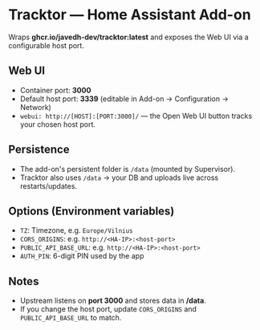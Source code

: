 # Tracktor — Home Assistant Add-on

Wraps **ghcr.io/javedh-dev/tracktor:latest** and exposes the Web UI via a configurable host port.

## Web UI
- Container port: **3000**
- Default host port: **3339** (editable in Add-on → Configuration → Network)
- `webui: http://[HOST]:[PORT:3000]/` — the Open Web UI button tracks your chosen host port.

## Persistence
- The add-on's persistent folder is `/data` (mounted by Supervisor).
- Tracktor also uses `/data` → your DB and uploads live across restarts/updates.

## Options (Environment variables)
- `TZ`: Timezone, e.g. `Europe/Vilnius`
- `CORS_ORIGINS`: e.g. `http://<HA-IP>:<host-port>`
- `PUBLIC_API_BASE_URL`: e.g. `http://<HA-IP>:<host-port>`
- `AUTH_PIN`: 6-digit PIN used by the app

## Notes
- Upstream listens on **port 3000** and stores data in **/data**.
- If you change the host port, update `CORS_ORIGINS` and `PUBLIC_API_BASE_URL` to match.
